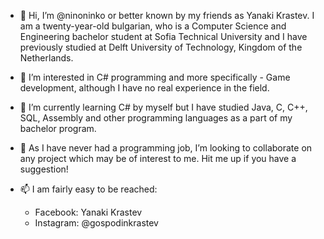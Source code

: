 - 👋 Hi, I’m @ninoninko or better known by my friends as Yanaki Krastev. 
I am a twenty-year-old bulgarian, who is a Computer Science and Engineering 
bachelor student at Sofia Technical University and I have previously studied at
Delft University of Technology, Kingdom of the Netherlands.

- 👀 I’m interested in C# programming and more specifically - Game development,
although I have no real experience in the field.

- 🌱 I’m currently learning C# by myself but I have studied Java, C, C++,
SQL, Assembly and other programming languages as a part of my bachelor program.

- 💞️ As I have never had a programming job, I’m looking to collaborate on any
project which may be of interest to me. Hit me up if you have a suggestion!

- 📫 I am fairly easy to be reached:
    - Facebook: Yanaki Krastev
    - Instagram: @gospodinkrastev

<!---
ninoninko/ninoninko is a ✨ special ✨ repository because its `README.md` (this file) appears on your GitHub profile.
You can click the Preview link to take a look at your changes.
--->
